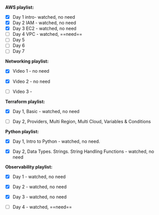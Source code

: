 
**AWS playlist:**
- [x] Day 1 intro- watched, no need
- [x] Day 2 IAM - watched, no need
- [x] Day 3 EC2 - watched, no need
- [ ] Day 4 VPC - watched, ==need==
- [ ] Day 5
- [ ] Day 6
- [ ] Day 7

**Networking playlist:**
- [x] Video 1 - no need
- [x] Video 2 - no need
- [ ] Video 3 - 



**Terraform playlist:**
 - [x] Day 1, Basic -  watched, no need
 - [ ] Day 2, Providers, Multi Region, Multi Cloud, Variables & Conditions


**Python playlist:**
- [x] Day 1, Intro to Python - watched, no need.
- [x] Day 2, Data Types. Strings. String Handling Functions - watched, no need


**Observability playlist:**
- [x] Day 1 - watched, no need
- [x] Day 2 - watched, no need
- [x] Day 3 - watched, no need
- [ ] Day 4 - watched, ==need==



